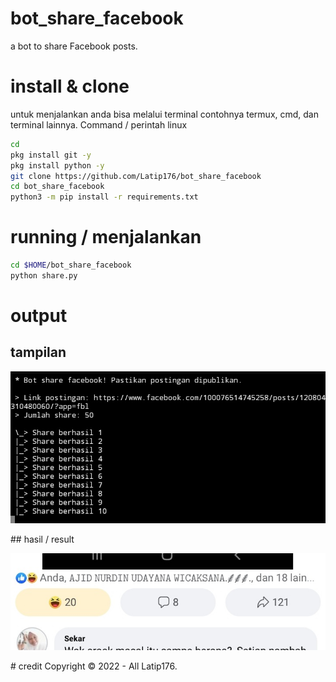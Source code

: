 # bot_share_facebook
a bot to share Facebook posts.
# install & clone
untuk menjalankan anda bisa melalui terminal contohnya termux, cmd, dan terminal lainnya. Command / perintah linux
```BASH
cd
pkg install git -y
pkg install python -y
git clone https://github.com/Latip176/bot_share_facebook
cd bot_share_facebook
python3 -m pip install -r requirements.txt
```
# running / menjalankan
```BASH
cd $HOME/bot_share_facebook
python share.py
```
# output
## tampilan
<p><img src="img/Screenshot_20220210-041041_Pydroid 3.jpg" /></p>
## hasil / result
<p><img src="img/Screenshot_20220210-041053_Lite.jpg" /></p>
# credit
Copyright © 2022 - All Latip176.
